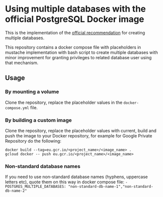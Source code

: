 # Using multiple databases with the official PostgreSQL Docker image

This is the implementation of the [official recommendation](https://hub.docker.com/_/postgres/) for creating multiple databases.

This repository contains a docker compose file with placeholders in mustache implementation with bash script to create multiple databases with minor improvement for granting privileges to related database user using that mechanism.

## Usage

### By mounting a volume

Clone the repository, replace the placeholder values in the `docker-compose.yml` file.

### By building a custom image

Clone the repository, replace the placeholder values with current, build and push the image to your Docker repository,
for example for Google Private Repository do the following:

    docker build --tag=eu.gcr.io/<project_name>/<image_name> .
    gcloud docker -- push eu.gcr.io/<project_name>/<image_name>

### Non-standard database names

If you need to use non-standard database names (hyphens, uppercase letters etc), quote them on this way in docker compose file:
`- POSTGRES_MULTIPLE_DATABASES: "non-standard-db-name-1","non-standard-db-name-2"`
